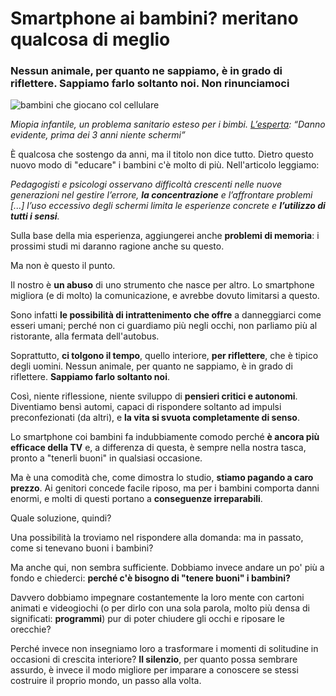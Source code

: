 # Smartphone ai bambini? meritano qualcosa di meglio

### Nessun animale, per quanto ne sappiamo, è in grado di riflettere. Sappiamo farlo soltanto noi. Non rinunciamoci

![bambini che giocano col cellulare](smartphone-ai-bambini.jpeg)

*Miopia infantile, un problema sanitario esteso per i bimbi. [L’esperta](https://www.orizzontescuola.it/miopia-infantile-un-problema-sanitario-esteso-per-i-bimbi-lesperta-danno-evidente-prima-dei-3-anni-niente-schermi/): “Danno evidente, prima dei 3 anni niente schermi”*

È qualcosa che sostengo da anni, ma il titolo non dice tutto. Dietro questo nuovo modo di "educare" i bambini c'è molto di più. Nell'articolo leggiamo:

*Pedagogisti e psicologi osservano difficoltà crescenti nelle nuove generazioni nel gestire l’errore, **la concentrazione** e l’affrontare problemi [...]*
*l’uso eccessivo degli schermi limita le esperienze concrete e **l’utilizzo di tutti i sensi**.*

Sulla base della mia esperienza, aggiungerei anche **problemi di memoria**: i prossimi studi mi daranno ragione anche su questo.

Ma non è questo il punto.

Il nostro è **un abuso** di uno strumento che nasce per altro. Lo smartphone migliora (e di molto) la comunicazione, e avrebbe dovuto limitarsi a questo.

Sono infatti **le possibilità di intrattenimento che offre** a danneggiarci come esseri umani; perché non ci guardiamo più negli occhi, non parliamo più al ristorante, alla fermata dell'autobus.

Soprattutto, **ci tolgono il tempo**, quello interiore, **per riflettere**, che è tipico degli uomini. Nessun animale, per quanto ne sappiamo, è in grado di riflettere. **Sappiamo farlo soltanto noi**.

Così, niente riflessione, niente sviluppo di **pensieri critici e autonomi**. Diventiamo bensì automi, capaci di rispondere soltanto ad impulsi preconfezionati (da altri), e **la vita si svuota completamente di senso**.

Lo smartphone coi bambini fa indubbiamente comodo perché **è ancora più efficace della TV** e, a differenza di questa, è sempre nella nostra tasca, pronto a "tenerli buoni" in qualsiasi occasione.

Ma è una comodità che, come dimostra lo studio, **stiamo pagando a caro prezzo**. Ai genitori concede facile riposo, ma per i bambini comporta danni enormi, e molti di questi portano a **conseguenze irreparabili**.

Quale soluzione, quindi?

Una possibilità la troviamo nel rispondere alla domanda: ma in passato, come si tenevano buoni i bambini?

Ma anche qui, non sembra sufficiente. Dobbiamo invece andare un po' più a fondo e chiederci: **perché c'è bisogno di "tenere buoni" i bambini?**

Davvero dobbiamo impegnare costantemente la loro mente con cartoni animati e videogiochi (o per dirlo con una sola parola, molto più densa di significati: **programmi**) pur di poter chiudere gli occhi e riposare le orecchie?

Perché invece non insegniamo loro a trasformare i momenti di solitudine in occasioni di crescita interiore? **Il silenzio**, per quanto possa sembrare assurdo, è invece il modo migliore per imparare a conoscere se stessi costruire il proprio mondo, un passo alla volta.
